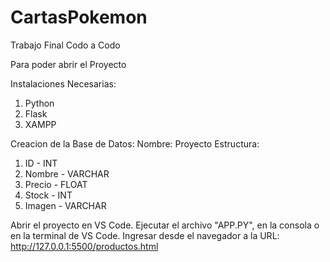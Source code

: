 # CartasPokemon
Trabajo Final Codo a Codo

Para poder abrir el Proyecto

Instalaciones Necesarias:
1. Python
2. Flask
3. XAMPP

Creacion de la Base de Datos:
Nombre: Proyecto
Estructura:
1. ID - INT
2. Nombre - VARCHAR
3. Precio - FLOAT
4. Stock - INT
5. Imagen - VARCHAR

Abrir el proyecto en VS Code.
Ejecutar el archivo "APP.PY", en la consola o en la terminal de VS Code.
Ingresar desde el navegador a la URL: http://127.0.0.1:5500/productos.html


